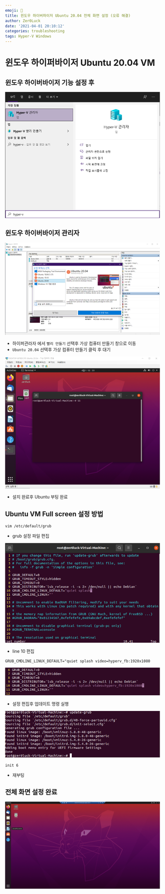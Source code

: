 ```yaml
---
emoji: 🥔
title: 윈도우 하이버파이저 Ubuntu 20.04 전체 화면 설정 (오류 해결)
author: Zer0Luck
date: '2021-04-01 20:10:12'
categories: troubleshooting
tags: Hyper-V Windows
---
```


# 윈도우 하이퍼바이저 Ubuntu 20.04 VM

## 윈도우 하이버바이저 기능 설정 후

![./0.png](./0.png)

## 윈도우 하이버바이저 관리자

![./1.png](./1.png)

- 하이퍼관라자  에서 `빨리 만들기` 선택후 가상 컴퓨터 만들기 창으로 이동
- `Ubuntu 20.04` 선택후 가상 컴퓨터 만들기 클릭 후 대기

![./2.png](./2.png)

- 설치 완료후 Ubuntu 부팅 완료

## Ubuntu VM Full screen 설정 방법

```
vim /etc/default/grub
```

- grub 설정 파일 편집

![./3.png](./3.png)

- line 10 편집

```
GRUB_CMDLINE_LINUX_DEFAULT="quiet splash video=hyperv_fb:1920x1080
```

![./4.png](./4.png)

- 설정 편집후 업데이트 명령 실행

![./5.png](./5.png)



```
init 6
```

- 재부팅

## 전체 화면 설정 완료

![./6.png](./6.png)


```toc
```